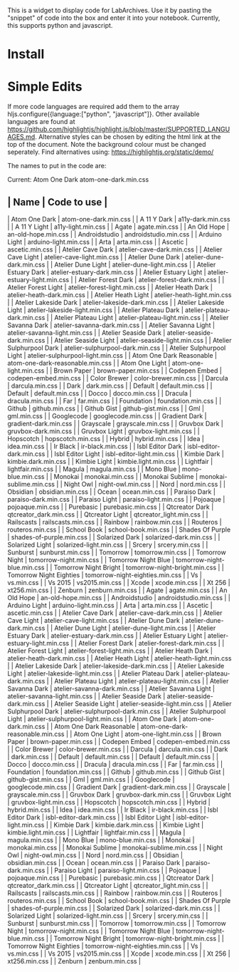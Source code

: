 This is a widget to display code for LabArchives. Use it by pasting the "snippet" of code into the box and enter it into your notebook. Currently, this supports python and javascript. 

# Install


# Simple Edits
If more code languages are required add them to the array hljs.configure({language:["python", "javascript"]}.
Other available languages are found at https://github.com/highlightjs/highlight.js/blob/master/SUPPORTED_LANGUAGES.md.
Alternative styles can be chosen by editing the html link at the top of the document. Note the background colour must be changed seperately.
Find alternatives using: https://highlightjs.org/static/demo/

The names to put in the code are:

Current: Atom One Dark	atom-one-dark.min.css


| Name | Code to use |
---------------------
| Atom One Dark | atom-one-dark.min.css |
| A 11 Y Dark | a11y-dark.min.css |
| A 11 Y Light | a11y-light.min.css |
| Agate | agate.min.css |
| An Old Hope | an-old-hope.min.css |
| Androidstudio | androidstudio.min.css |
| Arduino Light | arduino-light.min.css |
| Arta | arta.min.css |
| Ascetic | ascetic.min.css |
| Atelier Cave Dark | atelier-cave-dark.min.css |
| Atelier Cave Light | atelier-cave-light.min.css |
| Atelier Dune Dark | atelier-dune-dark.min.css |
| Atelier Dune Light | atelier-dune-light.min.css |
| Atelier Estuary Dark | atelier-estuary-dark.min.css |
| Atelier Estuary Light | atelier-estuary-light.min.css |
| Atelier Forest Dark | atelier-forest-dark.min.css |
| Atelier Forest Light | atelier-forest-light.min.css |
| Atelier Heath Dark | atelier-heath-dark.min.css |
| Atelier Heath Light | atelier-heath-light.min.css |
| Atelier Lakeside Dark | atelier-lakeside-dark.min.css |
| Atelier Lakeside Light | atelier-lakeside-light.min.css |
| Atelier Plateau Dark | atelier-plateau-dark.min.css |
| Atelier Plateau Light | atelier-plateau-light.min.css |
| Atelier Savanna Dark | atelier-savanna-dark.min.css |
| Atelier Savanna Light | atelier-savanna-light.min.css |
| Atelier Seaside Dark | atelier-seaside-dark.min.css |
| Atelier Seaside Light | atelier-seaside-light.min.css |
| Atelier Sulphurpool Dark | atelier-sulphurpool-dark.min.css |
| Atelier Sulphurpool Light | atelier-sulphurpool-light.min.css |
| Atom One Dark Reasonable | atom-one-dark-reasonable.min.css |
| Atom One Light | atom-one-light.min.css |
| Brown Paper | brown-paper.min.css |
| Codepen Embed | codepen-embed.min.css |
| Color Brewer | color-brewer.min.css |
| Darcula | darcula.min.css |
| Dark | dark.min.css |
| Default | default.min.css |
| Default | default.min.css |
| Docco | docco.min.css |
| Dracula | dracula.min.css |
| Far | far.min.css |
| Foundation | foundation.min.css |
| Github | github.min.css |
| Github Gist | github-gist.min.css |
| Gml | gml.min.css |
| Googlecode | googlecode.min.css |
| Gradient Dark | gradient-dark.min.css |
| Grayscale | grayscale.min.css |
| Gruvbox Dark | gruvbox-dark.min.css |
| Gruvbox Light | gruvbox-light.min.css |
| Hopscotch | hopscotch.min.css |
| Hybrid | hybrid.min.css |
| Idea | idea.min.css |
| Ir Black | ir-black.min.css |
| Isbl Editor Dark | isbl-editor-dark.min.css |
| Isbl Editor Light | isbl-editor-light.min.css |
| Kimbie Dark | kimbie.dark.min.css |
| Kimbie Light | kimbie.light.min.css |
| Lightfair | lightfair.min.css |
| Magula | magula.min.css |
| Mono Blue | mono-blue.min.css |
| Monokai | monokai.min.css |
| Monokai Sublime | monokai-sublime.min.css |
| Night Owl | night-owl.min.css |
| Nord | nord.min.css |
| Obsidian | obsidian.min.css |
| Ocean | ocean.min.css |
| Paraiso Dark | paraiso-dark.min.css |
| Paraiso Light | paraiso-light.min.css |
| Pojoaque | pojoaque.min.css |
| Purebasic | purebasic.min.css |
| Qtcreator Dark | qtcreator_dark.min.css |
| Qtcreator Light | qtcreator_light.min.css |
| Railscasts | railscasts.min.css |
| Rainbow | rainbow.min.css |
| Routeros | routeros.min.css |
| School Book | school-book.min.css |
| Shades Of Purple | shades-of-purple.min.css |
| Solarized Dark | solarized-dark.min.css |
| Solarized Light | solarized-light.min.css |
| Srcery | srcery.min.css |
| Sunburst | sunburst.min.css |
| Tomorrow | tomorrow.min.css |
| Tomorrow Night | tomorrow-night.min.css |
| Tomorrow Night Blue | tomorrow-night-blue.min.css |
| Tomorrow Night Bright | tomorrow-night-bright.min.css |
| Tomorrow Night Eighties | tomorrow-night-eighties.min.css |
| Vs | vs.min.css |
| Vs 2015 | vs2015.min.css |
| Xcode | xcode.min.css |
| Xt 256 | xt256.min.css |
| Zenburn | zenburn.min.css |
| Agate | agate.min.css |
| An Old Hope | an-old-hope.min.css |
| Androidstudio | androidstudio.min.css |
| Arduino Light | arduino-light.min.css |
| Arta | arta.min.css |
| Ascetic | ascetic.min.css |
| Atelier Cave Dark | atelier-cave-dark.min.css |
| Atelier Cave Light | atelier-cave-light.min.css |
| Atelier Dune Dark | atelier-dune-dark.min.css |
| Atelier Dune Light | atelier-dune-light.min.css |
| Atelier Estuary Dark | atelier-estuary-dark.min.css |
| Atelier Estuary Light | atelier-estuary-light.min.css |
| Atelier Forest Dark | atelier-forest-dark.min.css |
| Atelier Forest Light | atelier-forest-light.min.css |
| Atelier Heath Dark | atelier-heath-dark.min.css |
| Atelier Heath Light | atelier-heath-light.min.css |
| Atelier Lakeside Dark | atelier-lakeside-dark.min.css |
| Atelier Lakeside Light | atelier-lakeside-light.min.css |
| Atelier Plateau Dark | atelier-plateau-dark.min.css |
| Atelier Plateau Light | atelier-plateau-light.min.css |
| Atelier Savanna Dark | atelier-savanna-dark.min.css |
| Atelier Savanna Light | atelier-savanna-light.min.css |
| Atelier Seaside Dark | atelier-seaside-dark.min.css |
| Atelier Seaside Light | atelier-seaside-light.min.css |
| Atelier Sulphurpool Dark | atelier-sulphurpool-dark.min.css |
| Atelier Sulphurpool Light | atelier-sulphurpool-light.min.css |
| Atom One Dark | atom-one-dark.min.css |
| Atom One Dark Reasonable | atom-one-dark-reasonable.min.css |
| Atom One Light | atom-one-light.min.css |
| Brown Paper | brown-paper.min.css |
| Codepen Embed | codepen-embed.min.css |
| Color Brewer | color-brewer.min.css |
| Darcula | darcula.min.css |
| Dark | dark.min.css |
| Default | default.min.css |
| Default | default.min.css |
| Docco | docco.min.css |
| Dracula | dracula.min.css |
| Far | far.min.css |
| Foundation | foundation.min.css |
| Github | github.min.css |
| Github Gist | github-gist.min.css |
| Gml | gml.min.css |
| Googlecode | googlecode.min.css |
| Gradient Dark | gradient-dark.min.css |
| Grayscale | grayscale.min.css |
| Gruvbox Dark | gruvbox-dark.min.css |
| Gruvbox Light | gruvbox-light.min.css |
| Hopscotch | hopscotch.min.css |
| Hybrid | hybrid.min.css |
| Idea | idea.min.css |
| Ir Black | ir-black.min.css |
| Isbl Editor Dark | isbl-editor-dark.min.css |
| Isbl Editor Light | isbl-editor-light.min.css |
| Kimbie Dark | kimbie.dark.min.css |
| Kimbie Light | kimbie.light.min.css |
| Lightfair | lightfair.min.css |
| Magula | magula.min.css |
| Mono Blue | mono-blue.min.css |
| Monokai | monokai.min.css |
| Monokai Sublime | monokai-sublime.min.css |
| Night Owl | night-owl.min.css |
| Nord | nord.min.css |
| Obsidian | obsidian.min.css |
| Ocean | ocean.min.css |
| Paraiso Dark | paraiso-dark.min.css |
| Paraiso Light | paraiso-light.min.css |
| Pojoaque | pojoaque.min.css |
| Purebasic | purebasic.min.css |
| Qtcreator Dark | qtcreator_dark.min.css |
| Qtcreator Light | qtcreator_light.min.css |
| Railscasts | railscasts.min.css |
| Rainbow | rainbow.min.css |
| Routeros | routeros.min.css |
| School Book | school-book.min.css |
| Shades Of Purple | shades-of-purple.min.css |
| Solarized Dark | solarized-dark.min.css |
| Solarized Light | solarized-light.min.css |
| Srcery | srcery.min.css |
| Sunburst | sunburst.min.css |
| Tomorrow | tomorrow.min.css |
| Tomorrow Night | tomorrow-night.min.css |
| Tomorrow Night Blue | tomorrow-night-blue.min.css |
| Tomorrow Night Bright | tomorrow-night-bright.min.css |
| Tomorrow Night Eighties | tomorrow-night-eighties.min.css |
| Vs | vs.min.css |
| Vs 2015 | vs2015.min.css |
| Xcode | xcode.min.css |
| Xt 256 | xt256.min.css |
| Zenburn | zenburn.min.css |
